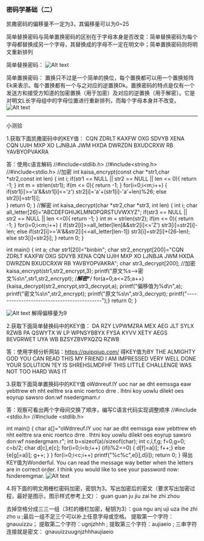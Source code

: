 ### 密码学基础（二）
凯撒密码的偏移量不一定为3，其偏移量可以为0~25

简单替换密码与简单置换密码的区别在于字母本身是否改变：简单替换密码为每个字母都替换成另一个字母，其替换成的字母不一定在明文中；简单置换密码则将明文重新排列


简单替换密码：
![Alt text](./1516765704875.png)

简单置换密码：
置换只不过是一个简单的换位，每个置换都可以用一个置换矩阵Ek来表示。每个置换都有一个与之对应的逆置换Dk。置换密码的特点是仅有一个发送方和接受方知道的加密置换（用于加密）及对应的逆置换（用于解密）。它是对明文L长字母组中的字母位置进行重新排列，而每个字母本身并不改变。
![Alt text](./1516766581651.png)



----------


小测验

1.获取下面凯撒密码中的KEY值：
CQN ZDRLT KAXFW OXG SDVYB XENA CQN UJIH MXP XO LJNBJA JWM HXDA DWRZDN BXUDCRXW RB YAVBYOPVAKRA

答：使用c语言解码
//#include<stdlib.h>
//#include<string.h>
//#include<stdio.h>
//加密
int kaisa_encrypt(const char *str1,char *str2,const  int len)
{
    int i;
    if(str1 == NULL || str2 == NULL || len <= 0){
        return -1;
    }
    int m = strlen(str1);
    if(m <= 0){
        return -1;
    }
    for(i=0;i<m;i++)
    {
        if(str1[i]>='a'&&str1[i]<='z')
            str2[i]='a'+(str1[i]-'a'+len)%26;
        else
            str2[i]=str1[i];                                                                                 
    }
    return 0;
} 
//解密
int kaisa_decrypt(char *str2,char *str3, int len)
{
    int i;
    char all_letter[26]="ABCDEFGHIJKLMNOPQRSTUVWXYZ";
    if(str3 == NULL || str2 == NULL || len <=0){
        return -1;
    }
    int m = strlen(str2);
    if(m <= 0){
        return -1;
    }
    for(i=0;i<m;i++)
    {
        if(str2[i]>=all_letter[len]&&str2[i]<='Z')
            str3[i]=str2[i]-len;
        else if(str2[i]>='A'&&str2[i]<=all_letter[len-1])
            str3[i]=str2[i]+(26-len);
        else
            str3[i]=str2[i];
    }
    return 0;
}

int main()
{   int a;
    char str1[20]="binbin";
    char str2_encrypt[200]="CQN ZDRLT KAXFW OXG SDVYB XENA CQN UJIH MXP XO LJNBJA JWM HXDA DWRZDN BXUDCRXW RB YAVBYOPVAKRA";
    char str3_decrypt[200];
    //加密
    kaisa_encrypt(str1,str2_encrypt,3);
    printf("原文%s-->密文%s\n",str1,str2_encrypt);
    /***解密****/
    for(a=0;a<=25;a++)
   {kaisa_decrypt(str2_encrypt,str3_decrypt,a);
    printf("偏移值为%d\n",a);
    printf("密文%s\n",str2_encrypt);
    printf("原文%s\n",str3_decrypt);
    printf("-------------------------------------------");}
    return 0;
} 


![Alt text](./1.jpg)
解得偏移量为9

2.获取下面简单替换码中的KEY值：
DA RZY LVPWMZRA MEX AEG JLT SYLX RZWB PA QSWYTX W LP WPNSYBBYX FYSA KYVV XETY AEGS BEVGRWET UYA WB BZSYZBVPXQZQ RZWB

答：使用字频分析网站：https://quipqiup.com/
得KEY值为BY THE ALMIGHTY GOD YOU CAN READ THIS MY FRIEND I AM IMPRESSED VERY WELL DONE YOUR SOLUTION ?EY IS SHREHSLMDFHF THIS LITTLE CHALLENGE WAS NOT TOO HARD WAS IT

3.获取下面简单置换码中的KEY值
oWdnreuf.lY uoc nar ae dht eemssga eaw yebttrew eh nht eelttre sra enic roertco drre . Ihtni koy uowlu dilekt  oes eoyrup sawsro don:wf nsedergmam.r

答：观察可看出两个字母间交换了顺序，编写C语言代码实现调整顺序
//#include <stdio.h>
//#include <stdlib.h>

int main() {
	char a[]="oWdnreuf.lY uoc nar ae dht eemssga eaw yebttrew eh nht eelttre sra enic roertco drre . Ihtni koy uowlu dilekt  oes eoyrup sawsro don:wf nsedergmam.r";
	int b=sizeof(a)/sizeof(char);
	int c,i,f,g;
	f=0,g=0;
	c=b/2;
	char d[c],e[c];
	for(i=0;i<b;i++)
	{if(i%2==0)
	  {  d[f]=a[i];
	     f++;}
	    else
	    {e[g]=a[i];
	     g++;
	    }
	}
	for(i=0;i<c;i++)
	printf("%c%c",e[i],d[i]);
	return 0;
}
得出KEY值为Wonderful. You can read the message way better when the letters are in correct order. I think you would like to see your password now: fsnderemgmar. 
![Alt text](./2.jpg)



4.将下面的明文用栅栏密码加密，密钥为3。写出加密后的密文（要求写出加密过程，最好是图示，图示样式参考上文）：
guan guan ju jiu zai he zhi zhou

去掉空格分成三三一组（3栏的栅栏加密，秘钥为3）：gua ngu anj uji uza ihe zhi zho u  ;最后一组不足三个可以补上任意字母或空格。
提取第一个字符：gnauuizzu；
提取第二个字符：ugnjzhhh ;
提取第三个字符：aujiaeio ;
三串字符连接就是密文：
gnauuizzuugnjzhhhaujiaeio